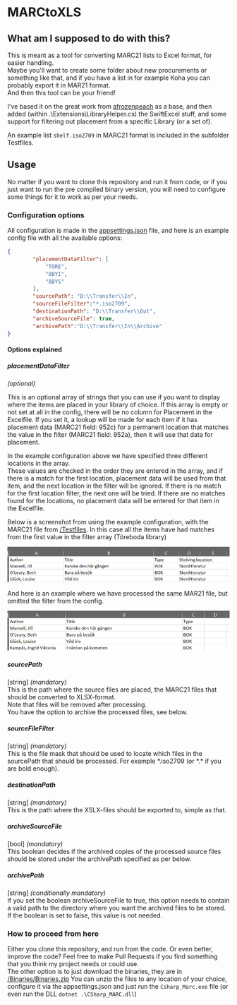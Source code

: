 # MARCtoXLS  

## What am I supposed to do with this?  
This is meant as a tool for converting MARC21 lists to Excel format, for easier handling.  
Maybe you'll want to create some folder about new procurements or something like that, and if you have a list in for example Koha you can probably export it in MAR21 format.  
And then this tool can be your friend!

I've based it on the great work from [afrozenpeach](https://github.com/afrozenpeach/CSharp_MARC) as a base, and then added (within .\Extensions\LibraryHelper.cs) the SwiftExcel stuff, and some support for filtering out placement from a specific Library (or a set of).

An example list `shelf.iso2709` in MARC21 format is included in the subfolder Testfiles.

## Usage  

No matter if you want to clone this repository and run it from code, or if you just want to run the pre compiled binary version, you will need to configure some things for it to work as per your needs.  

### Configuration options  

All configuration is made in the [appsettings.json](./appsettings.json) file, and here is an example config file with all the available options:  
```json
{    
        "placementDataFilter": [
            "TORE",
            "8BYI",
            "8BYS"
        ],
        "sourcePath": "D:\\Transfer\\In",
        "sourceFileFilter":"*.iso2709",
        "destinationPath": "D:\\Transfer\\Out",
        "archiveSourceFile": true,
        "archivePath":"D:\\Transfer\\In\\Archive"
}
```

#### Options explained  

##### placementDataFilter  
*(optional)*

This is an optional array of strings that you can use if you want to display where the items are placed in your library of choice. If this array is empty or not set at all in the config, there will be no column for Placement in the Excelfile.
If you set it, a lookup will be made for each item if it has placement data (MARC21 field: 952c) for a permanent location that matches the value in the filter (MARC21 field: 952a), then it will use that data for placement.

In the example configuration above we have specified three different locations in the array.  
These values are checked in the order they are entered in the array, and if there is a match for the first location, placement data will be used from that item, and the next location in the filter will be ignored. If there is no match for the first location filter, the next one will be tried. If there are no matches found for the locations, no placement data will be entered for that item in the Excelfile.  

Below is a screenshot from using the example configuration, with the MARC21 file from [/Testfiles](./Testfiles). In this case all the items have had matches from the first value in the filter array (Töreboda library)

!["Placement data in Excel file"](./Docs/excel_file_with_placement.png "placementDataFilter is set and you get Placement")

And here is an example where we have processed the same MAR21 file, but omitted the filter from the config.  

!["Without placement data in Excel file"](./Docs/excel_file_without_placement.png "placementDataFilter is omitted and you get no Placement in the Excel file")

##### sourcePath  

\[string\] *(mandatory)*  
This is the path where the source files are placed, the MARC21 files that should be converted to XLSX-format.  
Note that files will be removed after processing.  
You have the option to archive the processed files, see below.  

##### sourceFileFilter  

\[string\] *(mandatory)*  
This is the file mask that should be used to locate which files in the sourcePath that should be processed. For example \*.iso2709 (or \*.\* if you are bold enough).  

##### destinationPath  

\[string\] *(mandatory)*  
This is the path where the XSLX-files should be exported to, simple as that.  

##### archiveSourceFile  

\[bool\] *(mandatory)*  
This boolean decides if the archived copies of the processed source files should be stored under the archivePath specified as per below.  

##### archivePath  

\[string\] *(conditionally mandatory)*  
If you set the boolean archiveSourceFile to true, this option needs to contain a valid path to the directory where you want the archived files to be stored. If the boolean is set to false, this value is not needed.  

### How to proceed from here  

Either you clone this repository, and run from the code. Or even better, improve the code? Feel free to make Pull Requests if you find something that you think my project needs or could use.  
The other option is to just download the binaries, they are in [/Binaries/Binaries.zip](./Binaries/Binaries.zip)
You can unzip the files to any location of your choice, configure it via the appsettings.json and just run the `Csharp_Marc.exe` file (or even run the DLL `dotnet .\CSharp_MARC.dll`)